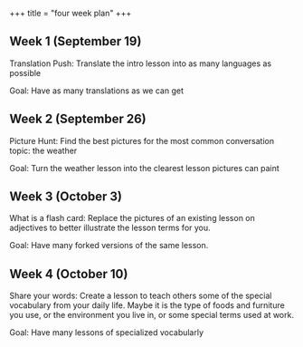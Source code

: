 +++
title = "four week plan"
+++

## Week 1 (September 19)

Translation Push: Translate the intro lesson into as many languages as
possible

Goal: Have as many translations as we can get

## Week 2 (September 26)

Picture Hunt: Find the best pictures for the most common conversation
topic: the weather

Goal: Turn the weather lesson into the clearest lesson pictures can
paint

## Week 3 (October 3)

What is a flash card: Replace the pictures of an existing lesson on
adjectives to better illustrate the lesson terms for you.

Goal: Have many forked versions of the same lesson.

## Week 4 (October 10)

Share your words: Create a lesson to teach others some of the special
vocabulary from your daily life. Maybe it is the type of foods and
furniture you use, or the environment you live in, or some special terms
used at work.

Goal: Have many lessons of specialized vocabularly
